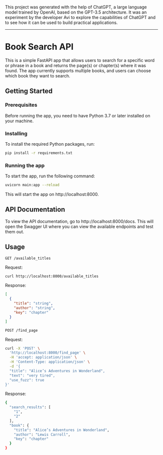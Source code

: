 This project was generated with the help of ChatGPT, a large language model trained by OpenAI, based on the GPT-3.5 architecture. It was an experiment by the developer Avi to explore the capabilities of ChatGPT and to see how it can be used to build practical applications.

----
# Book Search API

This is a simple FastAPI app that allows users to search for a specific word or phrase in a book and returns the page(s) or chapter(s) where it was found. The app currently supports multiple books, and users can choose which book they want to search.

## Getting Started
### Prerequisites

Before running the app, you need to have Python 3.7 or later installed on your machine.

### Installing
To install the required Python packages, run:

```bash
pip install -r requirements.txt
```
### Running the app
To start the app, run the following command:

```bash
uvicorn main:app --reload
```
This will start the app on http://localhost:8000.

## API Documentation
To view the API documentation, go to http://localhost:8000/docs. This will open the Swagger UI where you can view the available endpoints and test them out.

## Usage
`GET /available_titles`

Request:

```bash
curl http://localhost:8000/available_titles
```
Response:

```json
[
  {
    "title": "string",
    "author": "string",
    "key": "chapter"
  }
]
```

`POST /find_page`

Request:

```bash
curl -X 'POST' \
  'http://localhost:8000/find_page' \
  -H 'accept: application/json' \
  -H 'Content-Type: application/json' \
  -d '{
  "title": "Alice’s Adventures in Wonderland",
  "text": "very tired",
  "use_fuzz": true
}'
```
Response:

```bash
{
  "search_results": [
    "1",
    "2"
  ],
  "book": {
    "title": "Alice’s Adventures in Wonderland",
    "author": "Lewis Carroll",
    "key": "chapter"
  }
}
```